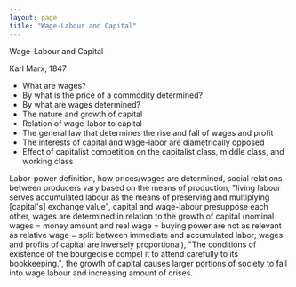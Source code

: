 ```yaml
---
layout: page
title: "Wage-Labour and Capital"
---
```

Wage-Labour and Capital

Karl Marx, 1847

- What are wages?
- By what is the price of a commodity determined?
- By what are wages determined?
- The nature and growth of capital
- Relation of wage-labor to capital
- The general law that determines the rise and fall of wages and profit
- The interests of capital and wage-labor are diametrically opposed
- Effect of capitalist competition on the capitalist class, middle class, and working class

Labor-power definition, how prices/wages are determined, social relations between producers vary based on the means of production, "living labour serves accumulated labour as the means of preserving and multiplying [capital's] exchange value", capital and wage-labour presuppose each other, wages are determined in relation to the growth of capital (nominal wages = money amount and real wage = buying power are not as relevant as relative wage = split between immediate and accumulated labor; wages and profits of capital are inversely proportional), "The conditions of existence of the bourgeoisie compel it to attend carefully to its bookkeeping.", the growth of capital causes larger portions of society to fall into wage labour and increasing amount of crises.
